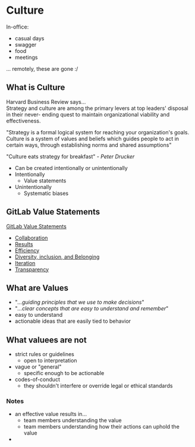 # Culture
In-office:
- casual days
- swagger
- food
- meetings

... remotely, these are gone :/

## What is Culture
Harvard Business Review says...  
Strategy and culture are among the primary levers at top leaders' disposal in their never- ending quest to maintain organizational viability and effectiveness. 

"Strategy is a formal logical system for reaching your organization's goals. Culture is a system of values and beliefs which guides people to act in certain ways, through establishing norms and shared assumptions"

"Culture eats strategy for breakfast" - _Peter Drucker_


- Can be created intentionally or unintentionally
- Intentionally
  - Value statements
- Unintentionally
  - Systematic biases


## GitLab Value Statements
[GitLab Value Statements](https://learn.gitlab.com/coursera-remote-work/values)
- [Collaboration](https://learn.gitlab.com/coursera-remote-work/values)
- [Results](https://learn.gitlab.com/coursera-remote-work/values)
- [Efficiency](https://learn.gitlab.com/coursera-remote-work/values)
- [Diversity, inclusion, and Belonging](https://learn.gitlab.com/coursera-remote-work/values)
- [Iteration](https://learn.gitlab.com/coursera-remote-work/values)
- [Transparency](https://learn.gitlab.com/coursera-remote-work/values)

## What are Values
- "_...guiding principles that we use to make decisions_"
- "_...clear concepts that are easy to understand and remember_"
- easy to understand
- actionable ideas that are easily tied to behavior

## What valuees are not
- strict rules or guidelines
  - open to interpretation
- vague or "general"
  - specific enough to be actionable
- codes-of-conduct
  - they shouldn't interfere or override legal or ethical standards


### Notes
- an effective value results in...
  - team members understanding the value
  - team members understanding how their actions can uphold the value
- 
